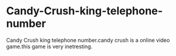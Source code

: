 # Candy-Crush-king-telephone-number
Candy Crush king telephone number.candy crush is a online video game.this game is very inetresting.
